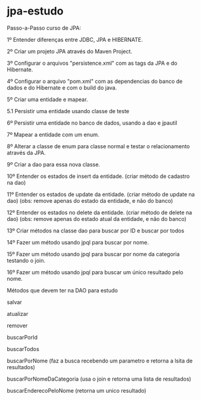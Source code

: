 # jpa-estudo
Passo-a-Passo curso de JPA:

1º Entender diferenças entre JDBC, JPA e HIBERNATE.

2º Criar um projeto JPA através do Maven Project.

3º Configurar o arquivos "persistence.xml" com as tags da JPA e do Hibernate.

4º Configurar o arquivo "pom.xml" com as dependencias do banco de dados e do Hibernate e com o build do java.

5º Criar uma entidade e mapear.

5.1 Persistir uma entidade usando classe de teste

6º Persistir uma entidade no banco de dados, usando a dao e jpautil

7º Mapear a entidade com um enum.

8º Alterar a classe de enum para classe normal e testar o relacionamento através da JPA.

9º Criar a dao para essa nova classe.

10º Entender os estados de insert da entidade. (criar método de cadastro na dao)

11º Entender os estados de update da entidade. (criar método de update na dao) (obs: remove apenas do estado da entidade, e não do banco)

12º Entender os estados no delete da entidade. (criar método de delete na dao) (obs: remove apenas do estado atual da entidade, e não do banco)

13º Criar métodos na classe dao para buscar por ID e buscar por todos

14º Fazer um método usando jpql para buscar por nome.

15º Fazer um método usando jpql para buscar por nome da categoria testando o join.

16º Fazer um método usando jpql para buscar um único resultado pelo nome.

Métodos que devem ter na DAO para estudo

salvar

atualizar

remover

buscarPorId

buscarTodos

buscarPorNome (faz a busca recebendo um parametro e retorna a lsita de resultados)

buscarPorNomeDaCategoria (usa o join e retorna uma lista de resultados)

buscarEnderecoPeloNome (retorna um unico resultado)
